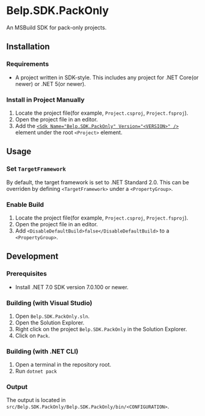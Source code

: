 # Belp.SDK.PackOnly
An MSBuild SDK for pack-only projects.

## Installation

### Requirements
- A project written in SDK-style. This includes any project for .NET Core(or newer) or .NET 5(or newer).

### Install in Project Manually
1. Locate the project file(for example, `Project.csproj`, `Project.fsproj`).
1. Open the project file in an editor.
1. Add the [`<Sdk Name="Belp.SDK.PackOnly" Version="<VERSION>" />`](https://learn.microsoft.com/en-us/visualstudio/msbuild/sdk-element-msbuild) element under the root `<Project>` element.

## Usage

### Set `TargetFramework`
By default, the target framework is set to .NET Standard 2.0. This can be overriden by defining `<TargetFramework>` under a `<PropertyGroup>`.

### Enable Build
1. Locate the project file(for example, `Project.csproj`, `Project.fsproj`).
1. Open the project file in an editor.
1. Add `<DisableDefaultBuild>false</DisableDefaultBuild>` to a `<PropertyGroup>`.

## Development

### Prerequisites
- Install .NET 7.0 SDK version 7.0.100 or newer.

### Building (with Visual Studio)
1. Open `Belp.SDK.PackOnly.sln`.
1. Open the Solution Explorer.
1. Right click on the project `Belp.SDK.PackOnly` in the Solution Explorer.
1. Click on `Pack`.

### Building (with .NET CLI)
1. Open a terminal in the repository root.
1. Run `dotnet pack`

### Output
The output is located in `src/Belp.SDK.PackOnly/Belp.SDK.PackOnly/bin/<CONFIGURATION>`.
